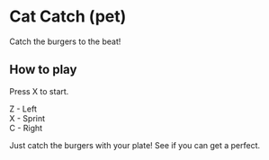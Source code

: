 # Cat Catch (pet)

Catch the burgers to the beat!

## How to play

Press X to start.

Z - Left\
X - Sprint\
C - Right

Just catch the burgers with your plate! See if you can get a perfect.
